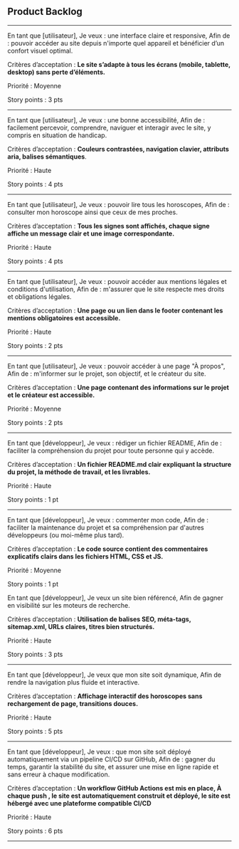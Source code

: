 ## Product Backlog

---

En tant que [utilisateur],
Je veux : une interface claire et responsive,
Afin de : pouvoir accéder au site depuis n'importe quel appareil et bénéficier d’un confort visuel optimal.

Critères d’acceptation : **Le site s’adapte à tous les écrans (mobile, tablette, desktop) sans perte d’éléments.**

Priorité : Moyenne

Story points : 3 pts

---


En tant que [utilisateur],
Je veux : une bonne accessibilité,
Afin de : facilement percevoir, comprendre, naviguer et interagir avec le site, y compris en situation de handicap.

Critères d’acceptation : **Couleurs contrastées, navigation clavier, attributs aria, balises sémantiques**.

Priorité : Haute

Story points : 4 pts

---

En tant que [utilisateur],
Je veux : pouvoir lire tous les horoscopes,
Afin de : consulter mon horoscope ainsi que ceux de mes proches.

Critères d’acceptation : **Tous les signes sont affichés, chaque signe affiche un message clair et une image correspondante.**

Priorité : Haute

Story points : 4 pts

---

En tant que [utilisateur],
Je veux : pouvoir accéder aux mentions légales et conditions d'utilisation,
Afin de : m'assurer que le site respecte mes droits et obligations légales.

Critères d’acceptation : **Une page ou un lien dans le footer contenant les mentions obligatoires est accessible.**

Priorité : Haute

Story points : 2 pts

---

En tant que [utilisateur],
Je veux : pouvoir accéder à une page "À propos",
Afin de : m'informer sur le projet, son objectif, et le créateur du site.

Critères d’acceptation : **Une page contenant des informations sur le projet et le créateur est accessible.**

Priorité : Moyenne

Story points : 2 pts

---

En tant que [développeur],
Je veux : rédiger un fichier README,
Afin de : faciliter la compréhension du projet pour toute personne qui y accède.

Critères d’acceptation : **Un fichier README.md clair expliquant la structure du projet, la méthode de travail, et les livrables.**

Priorité : Haute

Story points : 1 pt

---

En tant que [développeur],
Je veux : commenter mon code,
Afin de : faciliter la maintenance du projet et sa compréhension par d'autres développeurs (ou moi-même plus tard).

Critères d’acceptation : **Le code source contient des commentaires explicatifs clairs dans les fichiers HTML, CSS et JS.**

Priorité : Moyenne

Story points : 1 pt



En tant que [développeur],
Je veux un site bien référencé,
Afin de gagner en visibilité sur les moteurs de recherche.

Critères d’acceptation : **Utilisation de balises SEO, méta-tags, sitemap.xml, URLs claires, titres bien structurés.**

Priorité : Haute

Story points : 3 pts

---

En tant que [développeur],
Je veux que mon site soit dynamique,
Afin de rendre la navigation plus fluide et interactive.

Critères d’acceptation : **Affichage interactif des horoscopes sans rechargement de page, transitions douces.**

Priorité : Haute

Story points : 5 pts

---

En tant que [développeur],
Je veux : que mon site soit déployé automatiquement via un pipeline CI/CD sur GitHub,
Afin de : gagner du temps, garantir la stabilité du site, et assurer une mise en ligne rapide et sans erreur à chaque modification.

Critères d’acceptation : **Un workflow GitHub Actions est mis en place, À chaque push , le site est automatiquement construit et déployé, le site est hébergé avec une plateforme compatible CI/CD**

Priorité : Haute

Story points : 6 pts

---